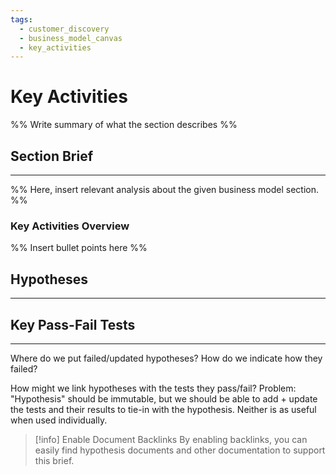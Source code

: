 ```yaml
---
tags:
  - customer_discovery
  - business_model_canvas
  - key_activities
---
```

# Key Activities
%% Write summary of what the section describes   %%


## Section Brief
---
%% Here, insert relevant analysis about the given business model section.  %%
### Key Activities Overview
%% Insert bullet points here %%


## Hypotheses
---


## Key Pass-Fail Tests
---


Where do we put failed/updated hypotheses?
How do we indicate how they failed?

How might we link hypotheses with the tests they pass/fail?
Problem: "Hypothesis" should be immutable, but we should be able to add + update the tests and their results to tie-in with the hypothesis. Neither is as useful when used individually. 



> [!info] Enable Document Backlinks
> By enabling backlinks, you can easily find hypothesis documents and other documentation to support this brief. 


